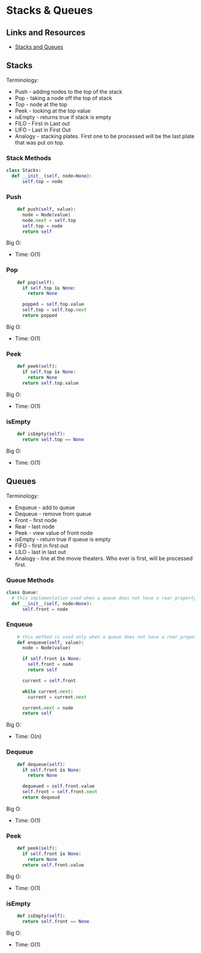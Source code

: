 # Stacks & Queues

## Links and Resources

- [Stacks and Queues](https://codefellows.github.io/common_curriculum/data_structures_and_algorithms/Code_401/class-10/resources/stacks_and_queues.html)

## Stacks

Terminology:

- Push - adding nodes to the top of the stack
- Pop - taking a node off the top of stack
- Top - node at the top
- Peek - looking at the top value
- isEmpty - returns true if stack is empty
- FILO - First in Last out
- LIFO - Last in First Out
- Analogy - stacking plates. First one to be processed will be the last plate that was put on top.

### Stack Methods

```python
class Stacks:
  def __init__(self, node=None):
      self.top = node
```

### Push

```python
    def push(self, value):
      node = Node(value)
      node.next = self.top
      self.top = node
      return self
```

Big O:

- Time: O(1)

### Pop

```python
    def pop(self):
      if self.top is None:
        return None

      popped = self.top.value
      self.top = self.top.next
      return popped
```

Big O:

- Time: O(1)

### Peek

```python
    def peek(self):
      if self.top is None:
        return None
      return self.top.value
```

Big O:

- Time: O(1)

### isEmpty

```python
    def isEmpty(self):
      return self.top == None
```

Big O:

- Time: O(1)

## Queues

Terminology:

- Enqueue - add to queue
- Dequeue - remove from queue
- Front - first node
- Rear - last node
- Peek - view value of front node
- isEmpty - return true if queue is empty
- FIFO - first in first out
- LILO - last in last out
- Analogy - line at the movie theaters. Who ever is first, will be processed first.

### Queue Methods

```python
class Queue:
  # this implementation used when a queue does not have a rear property
  def __init__(self, node=None):
      self.front = node
```

### Enqueue

```python
    # this method is used only when a queue does not have a rear property
    def enqueue(self, value):
      node = Node(value)

      if self.front is None:
        self.front = node
        return self

      current = self.front

      while current.next:
        current = current.next

      current.next = node
      return self
```

Big O:

- Time: O(n)

### Dequeue

```python
    def dequeue(self):
      if self.front is None:
        return None

      dequeued = self.front.value
      self.front = self.front.next
      return dequeud
```

Big O:

- Time: O(1)

### Peek

```python
    def peek(self):
      if self.front is None:
        return None
      return self.front.value
```

Big O:

- Time: O(1)

### isEmpty

```python
    def isEmpty(self):
      return self.front == None
```

Big O:

- Time: O(1)
